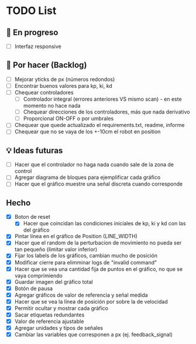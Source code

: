 # TODO List

## 🔧 En progreso

- [ ] Interfaz responsive

## 📌 Por hacer (Backlog)

- [ ] Mejorar yticks de px (números redondos)
- [ ] Encontrar buenos valores para kp, ki, kd
- [ ] Chequear controladores 
  - [ ] Controlador integral (errores anteriores VS mismo scan) - en este momento no hace nada
  - [ ] Chequear direcciones de los controladores, más que nada derivativo
  - [ ] Proporcional ON-OFF o por umbrales
- [ ] Chequear que quede actualizado el requirements.txt, readme, informe
- [ ] Chequear que no se vaya de los +-10cm el robot en position

## 💡 Ideas futuras

- [ ] Hacer que el controlador no haga nada cuando sale de la zona de control
- [ ] Agregar diagrama de bloques para ejemplificar cada gráfico
- [ ] Hacer que el gráfico muestre una señal discreta cuando corresponde

## Hecho

- [X] Boton de reset
  - [X] Hacer que coincidan las condiciones iniciales de kp, ki y kd con las del gráfico
- [X] Pintar línea en el gráfico de Position (LINE_WIDTH)
- [X] Hacer que el random de la perturbacion de movimiento no pueda ser tan pequeño (limitar valor inferior)
- [X] Fijar los labels de los gráficos, cambian mucho de posición
- [X] Modificar cierre para elimminar logs de "invalid command"
- [X] Hacer que se vea una cantidad fija de puntos en el gráfico, no que se vaya comprimiendo
- [X] Guardar imagen del gráfico total
- [X] Botón de pausa
- [X] Agregar gráficos de valor de referencia y señal medida
- [X] Hacer que se vea la línea de posición por sobre la de velocidad
- [X] Permitir ocultar y mostrar cada gráfico
- [X] Sacar etiquetas redundantes
- [X] Valor de referencia ajustable
- [X] Agregar unidades y tipos de señales
- [X] Cambiar las variables que corresponen a px (ej. feedback_signal)